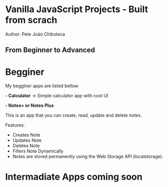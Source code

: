 
Vanilla JavaScript Projects - Built from scrach
===============================================

Author: Pete João Chiboleca

From Beginner to Advanced
-------------------------

# Begginer

My begginer apps are listed bellow

**- Calculator**
-> Simple calculator app with cool UI

**- Notes+ or Notes Plus** 

This is an app that you can create, read, update and delete notes.

Features:
- Creates Note
- Updates Note
- Deletes Note
- Filters Note Dynamically
- Notes are stored permanently using the Web Storage API (localstorage).

# Intermadiate Apps coming soon

